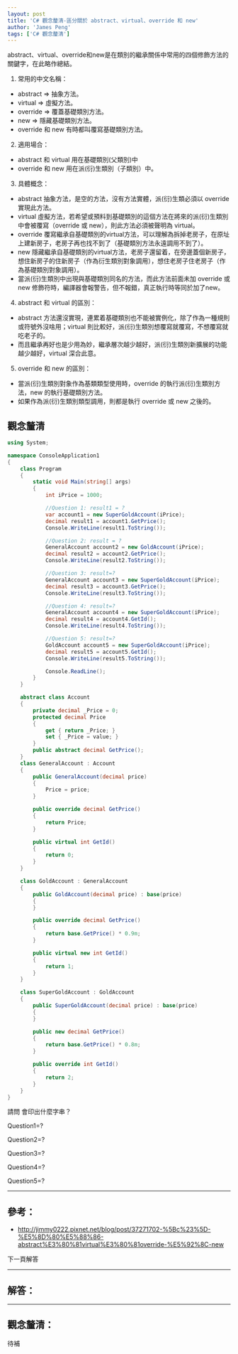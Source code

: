 ```yaml
---
layout: post
title: 'C# 觀念釐清-區分關於 abstract、virtual、override 和 new'
author: 'James Peng'
tags: ['C# 觀念釐清']
---
```



abstract、virtual、override和new是在類別的繼承關係中常用的四個修飾方法的關鍵字，在此略作總結。

1. 常用的中文名稱：

- abstract => 抽象方法。
- virtual => 虛擬方法。
- override => 覆蓋基礎類別方法。
- new => 隱藏基礎類別方法。
- override 和 new 有時都叫覆寫基礎類別方法。

2. 適用場合：

- abstract 和 virtual 用在基礎類別(父類別)中
- override 和 new 用在派(衍)生類別（子類別）中。

3. 具體概念：

- abstract 抽象方法，是空的方法，沒有方法實體，派(衍)生類必須以 override 實現此方法。
- virtual 虛擬方法，若希望或預料到基礎類別的這個方法在將來的派(衍)生類別中會被覆寫（override 或 new），則此方法必須被聲明為 virtual。
- override 覆寫繼承自基礎類別的virtual方法，可以理解為拆掉老房子，在原址上建新房子，老房子再也找不到了（基礎類別方法永遠調用不到了）。
- new 隱藏繼承自基礎類別的virtual方法，老房子還留着，在旁邊蓋個新房子，想住新房子的住新房子（作為衍生類別對象調用），想住老房子住老房子（作為基礎類別對象調用）。
- 當派(衍)生類別中出現與基礎類別同名的方法，而此方法前面未加 override 或 new 修飾符時，編譯器會報警告，但不報錯，真正執行時等同於加了new。

4. abstract 和 virtual 的區別：

- abstract 方法還沒實現，連累着基礎類別也不能被實例化，除了作為一種規則或符號外沒啥用；virtual 則比較好，派(衍)生類別想覆寫就覆寫，不想覆寫就吃老子的。
- 而且繼承再好也是少用為妙，繼承層次越少越好，派(衍)生類別新擴展的功能越少越好，virtual 深合此意。

5. override 和 new 的區別：

- 當派(衍)生類別對象作為基類類型使用時，override 的執行派(衍)生類別方法，new 的執行基礎類別方法。
- 如果作為派(衍)生類別類型調用，則都是執行 override 或 new 之後的。


## 觀念釐清 ##

~~~csharp
using System;

namespace ConsoleApplication1
{
    class Program
    {
        static void Main(string[] args)
        {
            int iPrice = 1000;

            //Question 1: result1 = ?
            var account1 = new SuperGoldAccount(iPrice);
            decimal result1 = account1.GetPrice();
            Console.WriteLine(result1.ToString());

            //Question 2: result = ?
            GeneralAccount account2 = new GoldAccount(iPrice);
            decimal result2 = account2.GetPrice();
            Console.WriteLine(result2.ToString());

            //Question 3: result=?
            GeneralAccount account3 = new SuperGoldAccount(iPrice);
            decimal result3 = account3.GetPrice();
            Console.WriteLine(result3.ToString());

            //Question 4: result=?
            GeneralAccount account4 = new SuperGoldAccount(iPrice);
            decimal result4 = account4.GetId();
            Console.WriteLine(result4.ToString());

            //Question 5: result=?
            GoldAccount account5 = new SuperGoldAccount(iPrice);
            decimal result5 = account5.GetId();
            Console.WriteLine(result5.ToString());

            Console.ReadLine();
        }
    }

    abstract class Account
    {
        private decimal _Price = 0;
        protected decimal Price
        {
            get { return _Price; }
            set { _Price = value; }
        }
        public abstract decimal GetPrice();
    }
    class GeneralAccount : Account
    {
        public GeneralAccount(decimal price)
        {
            Price = price;
        }

        public override decimal GetPrice()
        {
            return Price;
        }

        public virtual int GetId()
        {
            return 0;
        }
    }

    class GoldAccount : GeneralAccount
    {
        public GoldAccount(decimal price) : base(price)
        {
        }

        public override decimal GetPrice()
        {
            return base.GetPrice() * 0.9m;
        }

        public virtual new int GetId()
        {
            return 1;
        }
    }

    class SuperGoldAccount : GoldAccount
    {
        public SuperGoldAccount(decimal price) : base(price)
        {
        }

        public new decimal GetPrice()
        {
            return base.GetPrice() * 0.8m;
        }

        public override int GetId()
        {
            return 2;
        }
    }
}

~~~
 
 
請問 會印出什麼字串？
 
Question1=?

Question2=?

Question3=?

Question4=?

Question5=?
 
 
 

----------

## 參考： ##

- http://jimmy0222.pixnet.net/blog/post/37271702-%5Bc%23%5D-%E5%8D%80%E5%88%86-abstract%E3%80%81virtual%E3%80%81override-%E5%92%8C-new
 
 
 
 
 
 
 
 
 
 
 
  
 
 
 
 
 
 
  
 
 
 
 
 
  
 
 
 
 
 
 
  
 
 
 
 
 
 
  
 
 
 
 
 
 
  
 
 
 
 
 
 
 
 
下一頁解答
 
 
 
 
 
 
 
 
----------



## 解答： ##



----------

## 觀念釐清： ##

待補